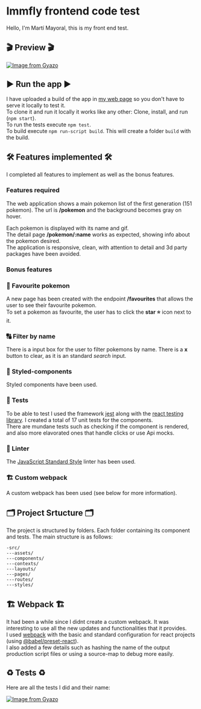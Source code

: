 
# Immfly frontend code test

Hello, I'm Martí Mayoral, this is my front end test.

## 🎬 Preview 🎬

[![Image from Gyazo](https://i.gyazo.com/18120a37763c79a1d67fdc4ad8c5579a.gif)](https://gyazo.com/18120a37763c79a1d67fdc4ad8c5579a)

## ▶️ Run the app ▶️

I have uploaded a build of the app in [my web page](https://www.martimayo.com/demo/immfly/) so you don't have to serve it locally to test it. <br />
To clone it and run it locally it works like any other: Clone, install, and run (`npm start`). <br />
To run the tests execute  `npm test`. <br />
To build execute `npm run-script build`. This will create a folder `build` with the build.

## 🛠️ Features implemented 🛠️

I completed all features to implement as well as the bonus features.

### Features required

The web application shows a main pokemon list of the first generation (151 pokemon). The url is **/pokemon** and the background becomes gray on hover.

Each pokemon is displayed with its name and gif. <br />
The detail page **/pokemon/:name** works as expected, showing info about the pokemon desired. <br />
The application is responsive, clean, with attention to detail and 3d party packages have been avoided.

### Bonus features

### 🌟 Favourite pokemon

A new page has been created with the endpoint **/favourites** that allows the user to see their favourite pokemon. <br />
To set a pokemon as favourite, the user has to click the **star ⭐** icon next to it.

### 🔠 Filter by name

There is a input box for the user to filter pokemons by name. There is a **x** button to clear, as it is an standard *search* input.

### 💅 Styled-components

Styled components have been used.

### 🚦 Tests

To be able to test I used the framework [jest](https://jestjs.io/) along with the [react testing library](https://testing-library.com/docs/react-testing-library/intro/). I created a total of 17 unit tests for the components. <br />
There are mundane tests such as checking if the component is rendered, and also more elavorated ones that handle clicks or use Api mocks.

### 📃 Linter

The [JavaScript Standard Style](https://standardjs.com/) linter has been used.

### 🏗️ Custom webpack

A custom webpack has been used (see below for more information).

## 🗂️ Project Srtucture 🗂️

The project is structured by folders. Each folder containing its component and tests. The main structure is as follows:
```
-src/
---assets/
---components/
---contexts/
---layouts/
---pages/
---routes/
---styles/
``` 

## 🏗️ Webpack 🏗️

It had been a while since I didnt create a custom webpack. It was interesting to use all the new updates and functionalities that it provides. <br />
I used [webpack](https://webpack.js.org/) with the basic and standard configuration for react projects (using [@babel/preset-react](https://babeljs.io/docs/babel-preset-react)). <br />
I also added a few details such as hashing the name of the output production script files or using a source-map to debug more easily.

## ♻️ Tests ♻️

Here are all the tests I did and their name:

[![Image from Gyazo](https://i.gyazo.com/462c58780648e7c68a69c1add34303c5.png)](https://gyazo.com/462c58780648e7c68a69c1add34303c5)
